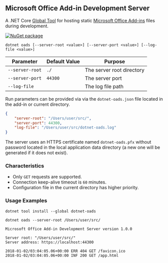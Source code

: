 ## Microsoft Office Add-in Development Server

A .NET Core [Global Tool](https://docs.microsoft.com/en-us/dotnet/core/tools/global-tools) for hosting static [Microsoft Office Add-ins](https://docs.microsoft.com/en-us/office/dev/add-ins/overview/office-add-ins) files during development. 

[![NuGet package](https://img.shields.io/nuget/v/dotnet-oads.svg?style=flat-square)](https://www.nuget.org/packages/dotnet-oads)

```
dotnet oads [--server-root <value>] [--server-port <value>] [--log-file <value>]
```

Parameter | Default Value | Purpose
--- | --- | ---
`--server-root` | `./`| The server root directory
`--server-port` | `44300` | The server port
`--log-file` | | The log file path

Run parameters can be provided via via the `dotnet-oads.json` file located in the add-in or current directory. 

```json
{
    "server-root": "/Users/user/src/",
    "server-port": 44300,
    "log-file": "/Users/user/src/dotnet-oads.log"
}
```

The server uses an HTTPS certificate named `dotnet-oads.pfx` without password located in the local application data directory (a new one will be generated if it does not exist).

### Characteristics

- Only `GET` requests are supported.
- Connection keep-alive timeout is `60` minutes.
- Configuration file in the current directory has higher priority.

### Usage Examples

```
dotnet tool install --global dotnet-oads
```
```
dotnet oads --server-root /Users/user/src/
```
```
Microsoft Office Add-in Development Server version 1.0.0

Server root: "/Users/user/src/"
Server address: https://localhost:44300

2018-01-02/03:04:05.06+00:00 ERR 404 GET /favicon.ico
2018-01-02/03:04:05.06+00:00 INF 200 GET /app.html
```